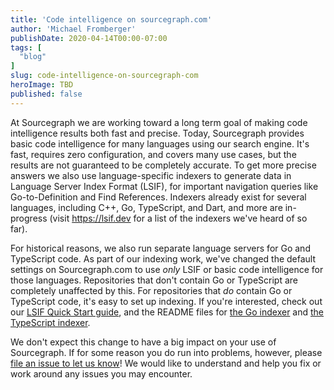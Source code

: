 ```yaml
---
title: 'Code intelligence on sourcegraph.com'
author: 'Michael Fromberger'
publishDate: 2020-04-14T00:00-07:00
tags: [
  "blog"
]
slug: code-intelligence-on-sourcegraph-com
heroImage: TBD
published: false
---
```


At Sourcegraph we are working toward a long term goal of making code intelligence results both fast and precise. Today, Sourcegraph provides basic code intelligence for many languages using our search engine. It's fast, requires zero configuration, and covers many use cases, but the results are not guaranteed to be completely accurate.  To get more precise answers we also use language-specific indexers to generate data in Language Server Index Format (LSIF), for important navigation queries like Go-to-Definition and Find References. Indexers already exist for several languages, including C++, Go, TypeScript, and Dart, and more are in-progress (visit https://lsif.dev for a list of the indexers we've heard of so far).

For historical reasons, we also run separate language servers for Go and TypeScript code. As part of our indexing work, we've changed the default settings on Sourcegraph.com to use _only_ LSIF or basic code intelligence for those languages. Repositories that don't contain Go or TypeScript are completely unaffected by this. For repositories that _do_ contain Go or TypeScript code, it's easy to set up indexing. If you're interested, check out our [LSIF Quick Start guide](https://docs.sourcegraph.com/user/code_intelligence/lsif_quickstart), and the README files for [the Go indexer](https://github.com/sourcegraph/lsif-go) and [the TypeScript indexer](https://github.com/sourcegraph/lsif-node).

We don't expect this change to have a big impact on your use of Sourcegraph. If for some reason you do run into problems, however, please [file an issue to let us know](https://github.com/sourcegraph/sourcegraph/issues/new?assignees=&labels=&template=question.md&title=)! We would like to understand and help you fix or work around any issues you may encounter.
